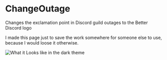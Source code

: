 # ChangeOutage
Changes the exclamation point in Discord guild outages to the Better Discord logo

I made this page just to save the work somewhere for someone else to use, because I would loose it otherwise.

![What it Looks like in the dark theme](https://completelyunbelievable.github.io/ChangeOutage/Image/image.png)
